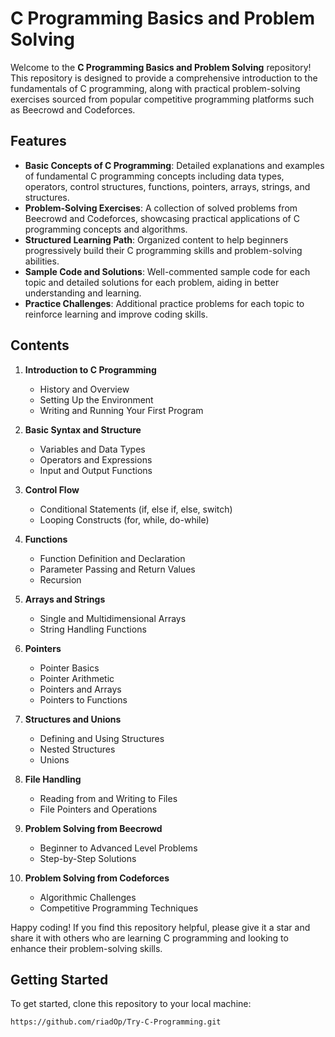 # C Programming Basics and Problem Solving

Welcome to the **C Programming Basics and Problem Solving** repository! This repository is designed to provide a comprehensive introduction to the fundamentals of C programming, along with practical problem-solving exercises sourced from popular competitive programming platforms such as Beecrowd and Codeforces.

## Features

- **Basic Concepts of C Programming**: Detailed explanations and examples of fundamental C programming concepts including data types, operators, control structures, functions, pointers, arrays, strings, and structures.
- **Problem-Solving Exercises**: A collection of solved problems from Beecrowd and Codeforces, showcasing practical applications of C programming concepts and algorithms.
- **Structured Learning Path**: Organized content to help beginners progressively build their C programming skills and problem-solving abilities.
- **Sample Code and Solutions**: Well-commented sample code for each topic and detailed solutions for each problem, aiding in better understanding and learning.
- **Practice Challenges**: Additional practice problems for each topic to reinforce learning and improve coding skills.

## Contents

1. **Introduction to C Programming**
   - History and Overview
   - Setting Up the Environment
   - Writing and Running Your First Program

2. **Basic Syntax and Structure**
   - Variables and Data Types
   - Operators and Expressions
   - Input and Output Functions

3. **Control Flow**
   - Conditional Statements (if, else if, else, switch)
   - Looping Constructs (for, while, do-while)

4. **Functions**
   - Function Definition and Declaration
   - Parameter Passing and Return Values
   - Recursion

5. **Arrays and Strings**
   - Single and Multidimensional Arrays
   - String Handling Functions

6. **Pointers**
   - Pointer Basics
   - Pointer Arithmetic
   - Pointers and Arrays
   - Pointers to Functions

7. **Structures and Unions**
   - Defining and Using Structures
   - Nested Structures
   - Unions

8. **File Handling**
   - Reading from and Writing to Files
   - File Pointers and Operations

9. **Problem Solving from Beecrowd**
   - Beginner to Advanced Level Problems
   - Step-by-Step Solutions

10. **Problem Solving from Codeforces**
    - Algorithmic Challenges
    - Competitive Programming Techniques



Happy coding! If you find this repository helpful, please give it a star and share it with others who are learning C programming and looking to enhance their problem-solving skills.



## Getting Started

To get started, clone this repository to your local machine:

```bash
https://github.com/riadOp/Try-C-Programming.git
